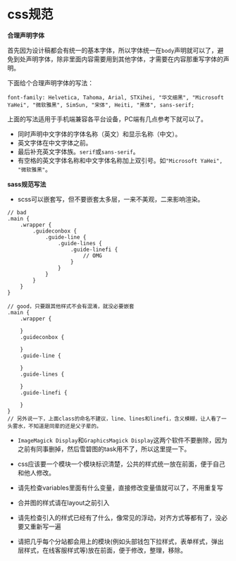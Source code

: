 # css规范

**合理声明字体**

首先因为设计稿都会有统一的基本字体，所以字体统一在`body`声明就可以了，避免到处声明字体，除非里面内容需要用到其他字体，才需要在内容那重写字体的声明。

下面给个合理声明字体的写法：
```
font-family: Helvetica, Tahoma, Arial, STXihei, "华文细黑", "Microsoft YaHei", "微软雅黑", SimSun, "宋体", Heiti, "黑体", sans-serif;
```

上面的写法适用于手机端兼容各平台设备，PC端有几点参考下就可以了。

* 同时声明中文字体的字体名称（英文）和显示名称（中文）。
* 英文字体在中文字体之前。
* 最后补充英文字体族。`serif`或`sans-serif`。
* 有空格的英文字体名称和中文字体名称加上双引号。如`"Microsoft YaHei", "微软雅黑"`。

**sass规范写法**

* scss可以嵌套写，但不要嵌套太多层，一来不美观，二来影响渲染。

```
// bad
.main {
    .wrapper {
        .guideconbox {
            .guide-line {
                .guide-lines {
                    .guide-linefi {
                        // OMG
                    }
                }
            }
        }
    }
}

// good，只要跟其他样式不会有混淆，就没必要嵌套
.main {
    .wrapper {

    }
    .guideconbox {

    }
    .guide-line {

    }
    .guide-lines {

    }
    .guide-linefi {

    }
}
// 另外说一下，上面class的命名不建议，line、lines和linefi，含义模糊，让人看了一头雾水，不知道是同辈的还是父子辈的。
```

* `ImageMagick Display`和`GraphicsMagick Display`这两个软件不要删除，因为之前有同事删掉，然后雪碧图的task用不了，所以这里提一下。

* css应该要一个模块一个模块标识清楚，公共的样式统一放在前面，便于自己和他人修改。

* 请先检查variables里面有什么变量，直接修改变量值就可以了，不用重复写

* 合并图的样式请在layout之前引入

* 请先检查引入的样式已经有了什么，像常见的浮动，对齐方式等都有了，没必要又重新写一遍

* 请把几乎每个分站都会用上的模块(例如头部钱包下拉样式，表单样式，弹出层样式，在线客服样式等)放在前面，便于修改，整理，移除。